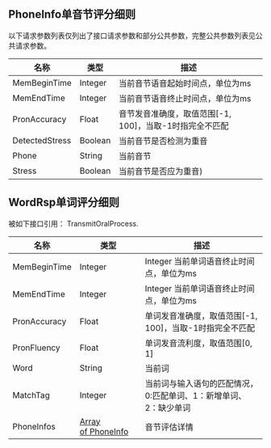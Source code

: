 
## PhoneInfo单音节评分细则
以下请求参数列表仅列出了接口请求参数和部分公共参数，完整公共参数列表见公共请求参数。

|  名称   | 类型   | 描述                          |
| ------- | ------ | ---- | 
| MemBeginTime | Integer | 当前音节语音起始时间点，单位为ms |   
|MemEndTime  |Integer | 当前音节语音终止时间点，单位为ms  |
|PronAccuracy |Float  |音节发音准确度，取值范围[-1, 100]，当取-1时指完全不匹配    |
|DetectedStress  |Boolean  | 当前音节是否检测为重音   |
| Phone |String|  当前音节   |
| Stress |Boolean |当前音节是否应为重音)|

## WordRsp单词评分细则
被如下接口引用： TransmitOralProcess.

|名称     | 类型     | 描述 | 
| ------- | ------ | ---- |
| MemBeginTime|Integer |Integer	当前单词语音终止时间点，单位为ms  | 
| MemEndTime | Integer | Integer	当前单词语音终止时间点，单位为ms  | 
|PronAccuracy | Float |  单词发音准确度，取值范围[-1, 100]，当取-1时指完全不匹配 | 
| PronFluency|Float|单词发音流利度，取值范围[0, 1]  | 
| Word | String | 当前词  | 
|MatchTag | Integer|当前词与输入语句的匹配情况，0:匹配单词、1：新增单词、2：缺少单词 | 
|PhoneInfos| [Array of PhoneInfo](http://139.199.214.26/document/product/715/16886?!preview=true&lang=cn&!document=1&preview_docmenu=)|  音节评估详情 | 

